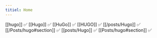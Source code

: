 ```yaml
---
titiel: Home
---
```


[[hugo]] ✅
[[Hugo]] ✅
[[HuGo]] ✅
[[HUGO]] ✅
[[/posts/Hugo]] ✅
[[/Posts/hugo#section]] ✅
[[posts/Hugo]] ✅
[[Posts/hugo#section]] ✅
